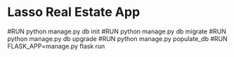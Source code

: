 # Lasso Real Estate App

#RUN python manage.py db init
#RUN python manage.py db migrate
#RUN python manage.py db upgrade
#RUN python manage.py populate_db
#RUN FLASK_APP=manage.py flask run
